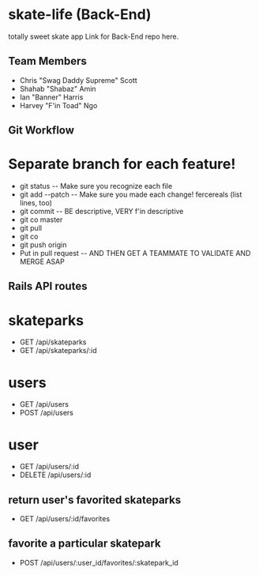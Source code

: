 # skate-life (Back-End)
totally sweet skate app
Link for Back-End repo here.

## Team Members
- Chris "Swag Daddy Supreme" Scott
- Shahab "Shabaz" Amin
- Ian "Banner" Harris
- Harvey "F'in Toad" Ngo

## Git Workflow 
# Separate branch for each feature!
- git status
-- Make sure you recognize each file
- git add --patch
-- Make sure you made each change! fercereals (list lines, too)
- git commit 
-- BE descriptive, VERY f'in descriptive
- git co master
- git pull
- git co <branchname>
- git push origin <branch>
- Put in pull request
-- AND THEN GET A TEAMMATE TO VALIDATE AND MERGE ASAP

## Rails API routes
# skateparks
- GET   /api/skateparks
- GET   /api/skateparks/:id

# users
- GET   /api/users
- POST  /api/users

# user
- GET /api/users/:id
- DELETE /api/users/:id
## return user's favorited skateparks
- GET /api/users/:id/favorites
## favorite a particular skatepark
- POST /api/users/:user_id/favorites/:skatepark_id
